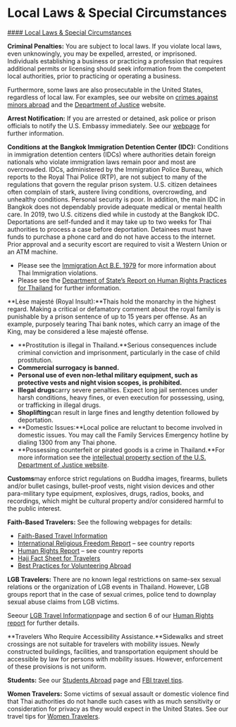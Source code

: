 # Local Laws & Special Circumstances

[#### Local Laws & Special Circumstances](javascript:void(0); "Local Laws & Special Circumstances")

**Criminal Penalties:** You are subject to local laws. If you violate local laws, even unknowingly, you may be expelled, arrested, or imprisoned. Individuals establishing a business or practicing a profession that requires additional permits or licensing should seek information from the competent local authorities, prior to practicing or operating a business.

Furthermore, some laws are also prosecutable in the United States, regardless of local law. For examples, see our website on [crimes against minors abroad](http://travel.state.gov/content/passports/en/emergencies/arrest/criminalpenalties.html) and the [Department of Justice](http://www.justice.gov/usam/criminal-resource-manual-1617-extraterritorial-criminal-jurisdiction-18-usc-112-878-970-1116) website.

**Arrest Notification:** If you are arrested or detained, ask police or prison officials to notify the U.S. Embassy immediately. See our [webpage](http://travel.state.gov/content/passports/english/emergencies/arrest.html) for further information.

**Conditions at the Bangkok Immigration Detention Center (IDC):** Conditions in immigration detention centers (IDCs) where authorities detain foreign nationals who violate immigration laws remain poor and most are overcrowded. IDCs, administered by the Immigration Police Bureau, which reports to the Royal Thai Police (RTP), are not subject to many of the regulations that govern the regular prison system. U.S. citizen detainees often complain of stark, austere living conditions, overcrowding, and unhealthy conditions. Personal security is poor. In addition, the main IDC in Bangkok does not dependably provide adequate medical or mental health care. In 2019, two U.S. citizens died while in custody at the Bangkok IDC. Deportations are self-funded and it may take up to two weeks for Thai authorities to process a case before deportation. Detainees must have funds to purchase a phone card and do not have access to the internet. Prior approval and a security escort are required to visit a Western Union or an ATM machine.

* Please see the [Immigration Act B.E. 1979](https://www.immigration.go.th/read?content_id=58b4f72454b2f90a80136447) for more information about Thai Immigration violations.
* Please see the [Department of State’s Report on Human Rights Practices for Thailand](https://www.state.gov/reports/2018-country-reports-on-human-rights-practices/thailand/) for further information.

**Lèse majesté (Royal Insult):**Thais hold the monarchy in the highest regard. Making a critical or defamatory comment about the royal family is punishable by a prison sentence of up to 15 years per offense. As an example, purposely tearing Thai bank notes, which carry an image of the King, may be considered a lèse majesté offense.

* **Prostitution is illegal in Thailand.**Serious consequences include criminal conviction and imprisonment, particularly in the case of child prostitution.
* **Commercial surrogacy is banned.**
* **Personal use of even non-lethal military equipment, such as protective vests and night vision scopes, is prohibited.**
* **Illegal drugs**carry severe penalties. Expect long jail sentences under harsh conditions, heavy fines, or even execution for possessing, using, or trafficking in illegal drugs.
* **Shoplifting**can result in large fines and lengthy detention followed by deportation.
* **Domestic Issues:**Local police are reluctant to become involved in domestic issues. You may call the Family Services Emergency hotline by dialing 1300 from any Thai phone.
* **Possessing counterfeit or pirated goods is a crime in Thailand.**For more information see the [intellectual property section of the U.S. Department of Justice website](https://www.justice.gov/criminal-ccips).

**Customs**may enforce strict regulations on Buddha images, firearms, bullets and/or bullet casings, bullet-proof vests, night vision devices and other para-military type equipment, explosives, drugs, radios, books, and recordings, which might be cultural property and/or considered harmful to the public interest.

**Faith-Based Travelers:** See the following webpages for details:

* [Faith-Based Travel Information](https://travel.state.gov/content/passports/en/go/faith-based-travel.html)
* [International Religious Freedom Report](http://www.state.gov/j/drl/irf/rpt/index.htm) – see country reports
* [Human Rights Report](http://www.state.gov/j/drl/rls/hrrpt/) – see country reports
* [Hajj Fact Sheet for Travelers](http://travel.state.gov/content/passports/en/go/Hajj.html)
* [Best Practices for Volunteering Abroad](https://travel.state.gov/content/passports/en/go/volunteer.html)

**LGB Travelers:** There are no known legal restrictions on same-sex sexual relations or the organization of LGB events in Thailand. However, LGB groups report that in the case of sexual crimes, police tend to downplay sexual abuse claims from LGB victims.

Seeour [LGB Travel Information](http://travel.state.gov/content/passports/english/go/lgbt.html)page and section 6 of our [Human Rights report](http://www.state.gov/j/drl/rls/hrrpt/) for further details.

**Travelers Who Require Accessibility Assistance.**Sidewalks and street crossings are not suitable for travelers with mobility issues. Newly constructed buildings, facilities, and transportation equipment should be accessible by law for persons with mobility issues. However, enforcement of these provisions is not uniform.

**Students:** See our [Students Abroad](http://travel.state.gov/content/studentsabroad/en.html) page and [FBI travel tips](https://ucr.fbi.gov/investigate/counterintelligence/student-brochure).

**Women Travelers:** Some victims of sexual assault or domestic violence find that Thai authorities do not handle such cases with as much sensitivity or consideration for privacy as they would expect in the United States. See our travel tips for [Women Travelers](http://travel.state.gov/content/passports/english/go/Women.html).